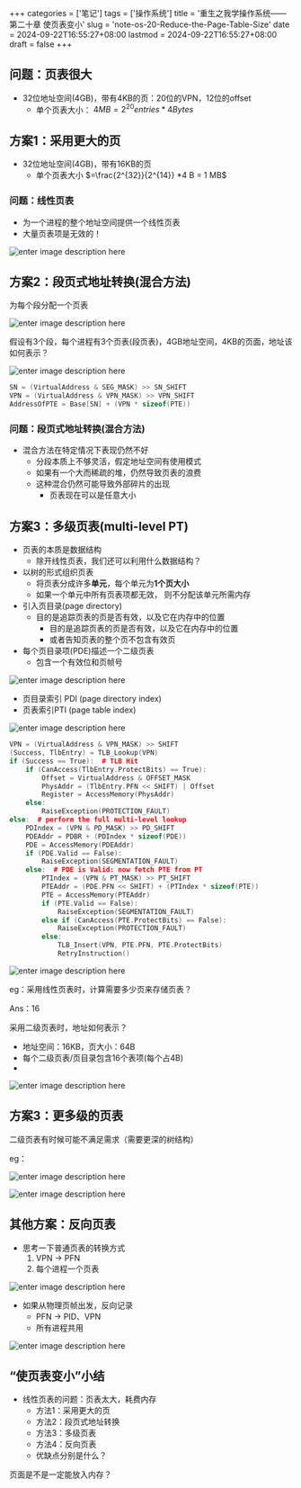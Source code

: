 ﻿+++
categories = ['笔记']
tags = ['操作系统']
title = '重生之我学操作系统——第二十章 使页表变小'
slug = 'note-os-20-Reduce-the-Page-Table-Size'
date = 2024-09-22T16:55:27+08:00
lastmod = 2024-09-22T16:55:27+08:00
draft = false
+++

## 问题：页表很大 
- 32位地址空间(4GB)，带有4KB的页：20位的VPN，12位的offset 
	- 单个页表大小： $4 MB= 2^{20} entries *  4 Bytes$

## 方案1：采用更大的页

- 32位地址空间(4GB)，带有16KB的页
	- 单个页表大小 $=\frac{2^{32}}{2^{14}} *4 B = 1 MB$

### 问题：线性页表

- 为一个进程的整个地址空间提供一个线性页表
- 大量页表项是无效的！

![enter image description here](https://cdn.jsdmirror.com/gh/Satori5ama/Figurebed@main/img/62.png)

## 方案2：段页式地址转换(混合方法)

为每个段分配一个页表

![enter image description here](https://cdn.jsdmirror.com/gh/Satori5ama/Figurebed@main/img/63.png)

假设有3个段，每个进程有3个页表(段页表)，4GB地址空间，4KB的页面，地址该如何表示？

![enter image description here](https://cdn.jsdmirror.com/gh/Satori5ama/Figurebed@main/img/64.png)

``` cpp
SN = (VirtualAddress & SEG_MASK) >> SN_SHIFT 
VPN = (VirtualAddress & VPN_MASK) >> VPN_SHIFT 
AddressOfPTE = Base[SN] + (VPN * sizeof(PTE))
```

### 问题：段页式地址转换(混合方法)

- 混合方法在特定情况下表现仍然不好 
	- 分段本质上不够灵活，假定地址空间有使用模式 
	- 如果有一个大而稀疏的堆，仍然导致页表的浪费 
	- 这种混合仍然可能导致外部碎片的出现 
		- 页表现在可以是任意大小

## 方案3：多级页表(multi-level PT)

- 页表的本质是数据结构
	- 除开线性页表，我们还可以利用什么数据结构？
- 以树的形式组织页表
	- 将页表分成许多**单元**，每个单元为**1个页大小**
	- 如果一个单元中所有页表项都无效， 则不分配该单元所需内存
- 引入页目录(page directory)
	- 目的是追踪页表的页是否有效，以及它在内存中的位置
		- 目的是追踪页表的页是否有效，以及它在内存中的位置
		- 或者告知页表的整个页不包含有效页
- 每个页目录项(PDE)描述一个二级页表 
	- 包含一个有效位和页帧号

![enter image description here](https://cdn.jsdmirror.com/gh/Satori5ama/Figurebed@main/img/65.png)


- 页目录索引 PDI (page directory index)
- 页表索引PTI (page table index)

![enter image description here](https://cdn.jsdmirror.com/gh/Satori5ama/Figurebed@main/img/66.png)

``` cpp
VPN = (VirtualAddress & VPN_MASK) >> SHIFT
(Success, TlbEntry) = TLB_Lookup(VPN)
if (Success == True):  # TLB Hit
    if (CanAccess(TlbEntry.ProtectBits) == True):
        Offset = VirtualAddress & OFFSET_MASK
        PhysAddr = (TlbEntry.PFN << SHIFT) | Offset
        Register = AccessMemory(PhysAddr)
    else:
        RaiseException(PROTECTION_FAULT)
else:  # perform the full multi-level lookup
    PDIndex = (VPN & PD_MASK) >> PD_SHIFT
    PDEAddr = PDBR + (PDIndex * sizeof(PDE))
    PDE = AccessMemory(PDEAddr)
    if (PDE.Valid == False):
        RaiseException(SEGMENTATION_FAULT)
    else:  # PDE is Valid: now fetch PTE from PT
        PTIndex = (VPN & PT_MASK) >> PT_SHIFT
        PTEAddr = (PDE.PFN << SHIFT) + (PTIndex * sizeof(PTE))
        PTE = AccessMemory(PTEAddr)
        if (PTE.Valid == False):
            RaiseException(SEGMENTATION_FAULT)
        else if (CanAccess(PTE.ProtectBits) == False):
            RaiseException(PROTECTION_FAULT)
        else:
            TLB_Insert(VPN, PTE.PFN, PTE.ProtectBits)
            RetryInstruction()
```


![enter image description here](https://cdn.jsdmirror.com/gh/Satori5ama/Figurebed@main/img/67.png)

eg：采用线性页表时，计算需要多少页来存储页表？

Ans：16

采用二级页表时，地址如何表示？

- 地址空间：16KB，页大小：64B 
- 每个二级页表/页目录包含16个表项(每个占4B)
- 
![enter image description here](https://cdn.jsdmirror.com/gh/Satori5ama/Figurebed@main/img/68.png)

## 方案3：更多级的页表

二级页表有时候可能不满足需求（需要更深的树结构）

eg：

![enter image description here](https://cdn.jsdmirror.com/gh/Satori5ama/Figurebed@main/img/69.png)

![enter image description here](https://cdn.jsdmirror.com/gh/Satori5ama/Figurebed@main/img/70.png)

## 其他方案：反向页表

- 思考一下普通页表的转换方式 
	1. VPN -> PFN 
	2. 每个进程一个页表

![enter image description here](https://cdn.jsdmirror.com/gh/Satori5ama/Figurebed@main/img/71.png)

- 如果从物理页帧出发，反向记录 
	- PFN -> PID、VPN 
	- 所有进程共用

![enter image description here](https://cdn.jsdmirror.com/gh/Satori5ama/Figurebed@main/img/72.png)

## “使页表变小”小结

- 线性页表的问题：页表太大，耗费内存 
	- 方法1：采用更大的页 
	- 方法2：段页式地址转换 
	- 方法3：多级页表 
	- 方法4：反向页表 
	- 优缺点分别是什么？

页面是不是一定能放入内存？

